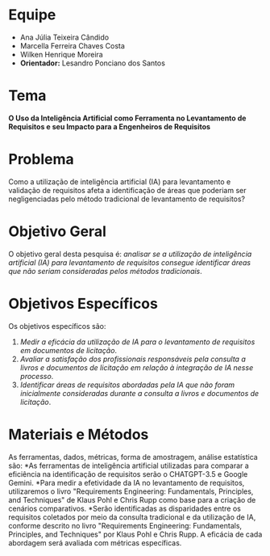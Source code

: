 # Equipe

* Ana Júlia Teixeira Cândido
* Marcella Ferreira Chaves Costa
* Wilken Henrique Moreira
* **Orientador:** Lesandro Ponciano dos Santos

# Tema

**O Uso da Inteligência Artificial como Ferramenta no Levantamento de Requisitos e seu Impacto para a Engenheiros de Requisitos**

# Problema

Como a utilização de inteligência artificial (IA) para levantamento e validação de requisitos afeta a identificação de áreas que poderiam ser negligenciadas pelo método tradicional de levantamento de requisitos?

# Objetivo Geral

O objetivo geral desta pesquisa é: _analisar se a utilização de inteligência artificial (IA) para levantamento de requisitos consegue identificar áreas que não seriam consideradas pelos métodos tradicionais_.

# Objetivos Específicos

Os objetivos específicos são:

1. _Medir a eficácia da utilização de IA para o levantamento de requisitos em documentos de licitação_.
2. _Avaliar a satisfação dos profissionais responsáveis pela consulta a livros e documentos de licitação em relação à integração de IA nesse processo_.
3. _Identificar áreas de requisitos abordadas pela IA que não foram inicialmente consideradas durante a consulta a livros e documentos de licitação_.

# Materiais e Métodos
As ferramentas, dados, métricas, forma de amostragem, análise estatística são:
*As ferramentas de inteligência artificial utilizadas para comparar a eficiência na identificação de requisitos serão o CHATGPT-3.5 e Google Gemini.
*Para medir a efetividade da IA no levantamento de requisitos, utilizaremos o livro "Requirements Engineering: Fundamentals, Principles, and Techniques" de Klaus Pohl e Chris Rupp como base para a criação de cenários comparativos.
*Serão identificadas as disparidades entre os requisitos coletados por meio da consulta tradicional e da utilização de IA, conforme descrito no livro "Requirements Engineering: Fundamentals, Principles, and Techniques" por Klaus Pohl e Chris Rupp. A eficácia de cada abordagem será avaliada com métricas específicas.
